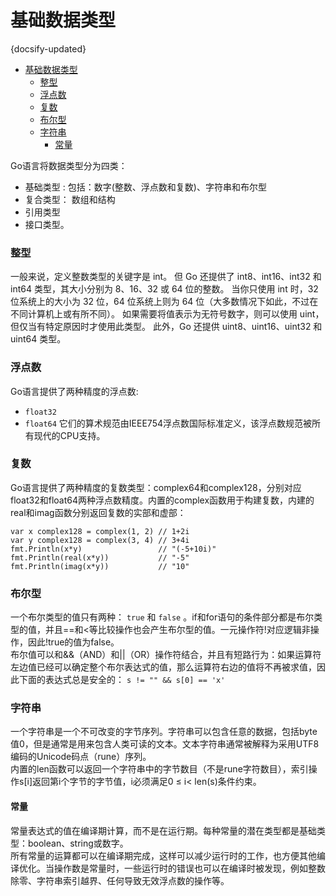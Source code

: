 # 基础数据类型
{docsify-updated}

- [基础数据类型](#基础数据类型)
    - [整型](#整型)
    - [浮点数](#浮点数)
    - [复数](#复数)
    - [布尔型](#布尔型)
    - [字符串](#字符串)
      - [常量](#常量)


Go语言将数据类型分为四类：
+ 基础类型 : 包括：数字(整数、浮点数和复数)、字符串和布尔型
+ 复合类型： 数组和结构
+ 引用类型
+ 接口类型。

### 整型
一般来说，定义整数类型的关键字是 int。 但 Go 还提供了 int8、int16、int32 和 int64 类型，其大小分别为 8、16、32 或 64 位的整数。 当你只使用 int 时，32 位系统上的大小为 32 位，64 位系统上则为 64 位（大多数情况下如此，不过在不同计算机上或有所不同）。 如果需要将值表示为无符号数字，则可以使用 uint，但仅当有特定原因时才使用此类型。 此外，Go 还提供 uint8、uint16、uint32 和 uint64 类型。

### 浮点数
Go语言提供了两种精度的浮点数: 
+ `float32`
+ `float64`
它们的算术规范由IEEE754浮点数国际标准定义，该浮点数规范被所有现代的CPU支持。


### 复数
Go语言提供了两种精度的复数类型：complex64和complex128，分别对应float32和float64两种浮点数精度。内置的complex函数用于构建复数，内建的real和imag函数分别返回复数的实部和虚部：
```
var x complex128 = complex(1, 2) // 1+2i
var y complex128 = complex(3, 4) // 3+4i
fmt.Println(x*y)                 // "(-5+10i)"
fmt.Println(real(x*y))           // "-5"
fmt.Println(imag(x*y))           // "10"
```

### 布尔型
一个布尔类型的值只有两种： `true` 和 `false` 。if和for语句的条件部分都是布尔类型的值，并且==和<等比较操作也会产生布尔型的值。一元操作符!对应逻辑非操作，因此!true的值为false。  
布尔值可以和&&（AND）和||（OR）操作符结合，并且有短路行为：如果运算符左边值已经可以确定整个布尔表达式的值，那么运算符右边的值将不再被求值，因此下面的表达式总是安全的：
```s != "" && s[0] == 'x'```


### 字符串
一个字符串是一个不可改变的字节序列。字符串可以包含任意的数据，包括byte值0，但是通常是用来包含人类可读的文本。文本字符串通常被解释为采用UTF8编码的Unicode码点（rune）序列。  
内置的len函数可以返回一个字符串中的字节数目（不是rune字符数目），索引操作s[i]返回第i个字节的字节值，i必须满足0 ≤ i< len(s)条件约束。

#### 常量
常量表达式的值在编译期计算，而不是在运行期。每种常量的潜在类型都是基础类型：boolean、string或数字。  
所有常量的运算都可以在编译期完成，这样可以减少运行时的工作，也方便其他编译优化。当操作数是常量时，一些运行时的错误也可以在编译时被发现，例如整数除零、字符串索引越界、任何导致无效浮点数的操作等。

